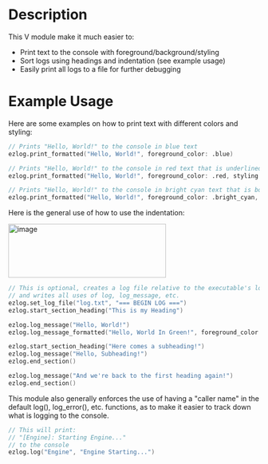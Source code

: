 # Description
This V module make it much easier to:
- Print text to the console with foreground/background/styling
- Sort logs using headings and indentation (see example usage)
- Easily print all logs to a file for further debugging

# Example Usage
Here are some examples on how to print text with different colors and styling:
```v
// Prints "Hello, World!" to the console in blue text
ezlog.print_formatted("Hello, World!", foreground_color: .blue)
```
```v
// Prints "Hello, World!" to the console in red text that is underlined
ezlog.print_formatted("Hello, World!", foreground_color: .red, styling: [ .underline ])
```
```v
// Prints "Hello, World!" to the console in bright cyan text that is bold, italicized and blinks
ezlog.print_formatted("Hello, World!", foreground_color: .bright_cyan, styling: [ .bold, .italic, .blink ])
```
Here is the general use of how to use the indentation:

<img width="316" height="108" alt="image" src="https://github.com/user-attachments/assets/bb4f38c4-b666-4586-a814-896164de8e46" />

```v
// This is optional, creates a log file relative to the executable's location
// and writes all uses of log, log_message, etc.
ezlog.set_log_file("log.txt", "=== BEGIN LOG ===")
ezlog.start_section_heading("This is my Heading")

ezlog.log_message("Hello, World!")
ezlog.log_message_formatted("Hello, World In Green!", foreground_color: .green)

ezlog.start_section_heading("Here comes a subheading!")
ezlog.log_message("Hello, Subheading!")
ezlog.end_section()

ezlog.log_message("And we're back to the first heading again!")
ezlog.end_section()
```
This module also generally enforces the use of having a "caller name" in the default log(), log_error(), etc. functions, as to make it easier to track down what is logging to the console.
```v
// This will print:
// "[Engine]: Starting Engine..."
// to the console
ezlog.log("Engine", "Engine Starting...")
```
